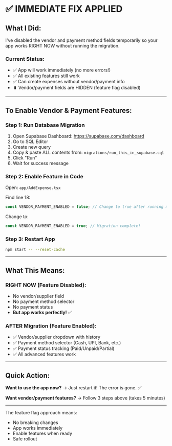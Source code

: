 # ✅ IMMEDIATE FIX APPLIED

## What I Did:

I've disabled the vendor and payment method fields temporarily so your app works RIGHT NOW without running the migration.

### Current Status:
- ✅ App will work immediately (no more errors!)
- ✅ All existing features still work
- ✅ Can create expenses without vendor/payment info
- ⏸️ Vendor/payment fields are HIDDEN (feature flag disabled)

---

## To Enable Vendor & Payment Features:

### Step 1: Run Database Migration

1. Open Supabase Dashboard: https://supabase.com/dashboard
2. Go to SQL Editor
3. Create new query
4. Copy & paste ALL contents from: `migrations/run_this_in_supabase.sql`
5. Click "Run"
6. Wait for success message

### Step 2: Enable Feature in Code

Open: `app/AddExpense.tsx`

Find line 18:
```typescript
const VENDOR_PAYMENT_ENABLED = false; // Change to true after running migration
```

Change to:
```typescript
const VENDOR_PAYMENT_ENABLED = true; // Migration complete!
```

### Step 3: Restart App

```bash
npm start -- --reset-cache
```

---

## What This Means:

### RIGHT NOW (Feature Disabled):
- No vendor/supplier field
- No payment method selector
- No payment status
- **But app works perfectly!** ✅

### AFTER Migration (Feature Enabled):
- ✅ Vendor/supplier dropdown with history
- ✅ Payment method selector (Cash, UPI, Bank, etc.)
- ✅ Payment status tracking (Paid/Unpaid/Partial)
- ✅ All advanced features work

---

## Quick Action:

**Want to use the app now?**
→ Just restart it! The error is gone. ✅

**Want vendor/payment features?**
→ Follow 3 steps above (takes 5 minutes)

---

The feature flag approach means:
- No breaking changes
- App works immediately
- Enable features when ready
- Safe rollout
